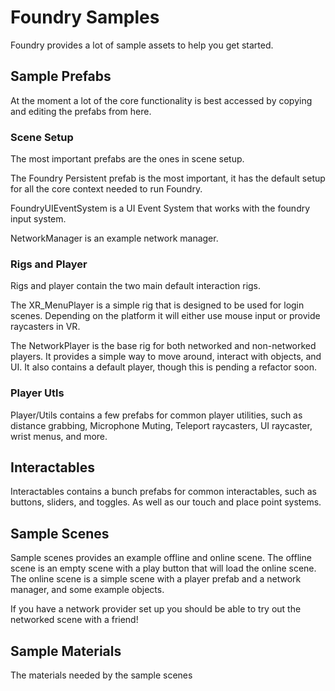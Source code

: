 # Foundry Samples 

Foundry provides a lot of sample assets to help you get started. 

## Sample Prefabs
At the moment a lot of the core functionality is best accessed by copying and editing the prefabs from here.

### Scene Setup
The most important prefabs are the ones in scene setup.

The Foundry Persistent prefab is the most important, it has the default setup for all the core context needed to run Foundry.

FoundryUIEventSystem is a UI Event System that works with the foundry input system.

NetworkManager is an example network manager.

### Rigs and Player
Rigs and player contain the two main default interaction rigs. 

The XR_MenuPlayer is a simple rig that is designed to be used for login scenes. Depending on the platform it will either use mouse input or provide raycasters in VR.

The NetworkPlayer is the base rig for both networked and non-networked players. It provides a simple way to move around, interact with objects, and UI.
It also contains a default player, though this is pending a refactor soon.

### Player Utls 
Player/Utils contains a few prefabs for common player utilities, such as distance grabbing, Microphone Muting, Teleport raycasters, UI raycaster, wrist menus, and more.

## Interactables
Interactables contains a bunch prefabs for common interactables, such as buttons, sliders, and toggles. As well as our touch and place point systems.

## Sample Scenes
Sample scenes provides an example offline and online scene.
The offline scene is an empty scene with a play button that will load the online scene.
The online scene is a simple scene with a player prefab and a network manager, and some example objects.

If you have a network provider set up you should be able to try out the networked scene with a friend!

## Sample Materials
The materials needed by the sample scenes
